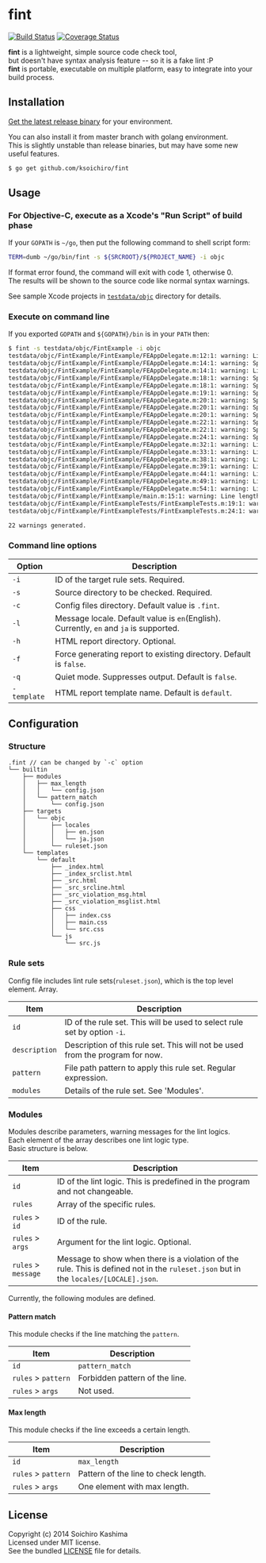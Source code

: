 # fint

[![Build Status](https://travis-ci.org/ksoichiro/fint.svg?branch=master)](https://travis-ci.org/ksoichiro/fint)
[![Coverage Status](https://coveralls.io/repos/ksoichiro/fint/badge.png?branch=master)](https://coveralls.io/r/ksoichiro/fint?branch=master)

**fint** is a lightweight, simple source code check tool,  
but doesn't have syntax analysis feature -- so it is a fake lint :P  
**fint** is portable, executable on multiple platform, easy to integrate into your build process.

## Installation

[Get the latest release binary](https://github.com/ksoichiro/fint/releases/latest) for your environment.

You can also install it from master branch with golang environment.  
This is slightly unstable than release binaries, but may have some new useful features.

```sh
$ go get github.com/ksoichiro/fint
```

## Usage

### For Objective-C, execute as a Xcode's "Run Script" of build phase

If your `GOPATH` is `~/go`, then put the following command
to shell script form:

```sh
TERM=dumb ~/go/bin/fint -s ${SRCROOT}/${PROJECT_NAME} -i objc
```

If format error found, the command will exit with code 1, otherwise 0.  
The results will be shown to the source code like normal syntax warnings.

See sample Xcode projects in [`testdata/objc`](testdata/objc) directory for details.

### Execute on command line

If you exported `GOPATH` and `${GOPATH}/bin` is in your `PATH` then:

```sh
$ fint -s testdata/objc/FintExample -i objc
testdata/objc/FintExample/FintExample/FEAppDelegate.m:12:1: warning: Line length exceeds 80 characters
testdata/objc/FintExample/FintExample/FEAppDelegate.m:14:1: warning: Space must be inserted between ']' and following message
testdata/objc/FintExample/FintExample/FEAppDelegate.m:14:1: warning: Line length exceeds 80 characters
testdata/objc/FintExample/FintExample/FEAppDelegate.m:18:1: warning: Space must be inserted before if
testdata/objc/FintExample/FintExample/FEAppDelegate.m:18:1: warning: Space must be inserted between ')' and '{'
testdata/objc/FintExample/FintExample/FEAppDelegate.m:19:1: warning: Space must be inserted between '//' and following comment
testdata/objc/FintExample/FintExample/FEAppDelegate.m:20:1: warning: Space must be inserted before else
testdata/objc/FintExample/FintExample/FEAppDelegate.m:20:1: warning: Space must be inserted before if
testdata/objc/FintExample/FintExample/FEAppDelegate.m:20:1: warning: Space must be inserted between ')' and '{'
testdata/objc/FintExample/FintExample/FEAppDelegate.m:22:1: warning: Space must be inserted after else
testdata/objc/FintExample/FintExample/FEAppDelegate.m:22:1: warning: Space must be inserted before else
testdata/objc/FintExample/FintExample/FEAppDelegate.m:24:1: warning: Space must be inserted after ','
testdata/objc/FintExample/FintExample/FEAppDelegate.m:32:1: warning: Line length exceeds 80 characters
testdata/objc/FintExample/FintExample/FEAppDelegate.m:33:1: warning: Line length exceeds 80 characters
testdata/objc/FintExample/FintExample/FEAppDelegate.m:38:1: warning: Line length exceeds 80 characters
testdata/objc/FintExample/FintExample/FEAppDelegate.m:39:1: warning: Line length exceeds 80 characters
testdata/objc/FintExample/FintExample/FEAppDelegate.m:44:1: warning: Line length exceeds 80 characters
testdata/objc/FintExample/FintExample/FEAppDelegate.m:49:1: warning: Line length exceeds 80 characters
testdata/objc/FintExample/FintExample/FEAppDelegate.m:54:1: warning: Line length exceeds 80 characters
testdata/objc/FintExample/FintExample/main.m:15:1: warning: Line length exceeds 80 characters
testdata/objc/FintExample/FintExampleTests/FintExampleTests.m:19:1: warning: Line length exceeds 80 characters
testdata/objc/FintExample/FintExampleTests/FintExampleTests.m:24:1: warning: Line length exceeds 80 characters

22 warnings generated.
```

### Command line options

| Option | Description                                            |
| ------ | ------------------------------------------------------ |
| `-i`   | ID of the target rule sets. Required.                  |
| `-s`   | Source directory to be checked. Required.              |
| `-c`   | Config files directory. Default value is `.fint`.      |
| `-l`   | Message locale. Default value is `en`(English). Currently, `en` and `ja` is supported. |
| `-h`   | HTML report directory. Optional.                       |
| `-f`   | Force generating report to existing directory. Default is `false`. |
| `-q`   | Quiet mode. Suppresses output. Default is `false`.     |
| `-template` | HTML report template name. Default is `default`.  |

## Configuration

### Structure

    .fint // can be changed by `-c` option
    └── builtin
        ├── modules
        │   ├── max_length
        │   │   └── config.json
        │   └── pattern_match
        │       └── config.json
        ├── targets
        │   └── objc
        │       ├── locales
        │       │   ├── en.json
        │       │   └── ja.json
        │       └── ruleset.json
        └── templates
            └── default
                ├── _index.html
                ├── _index_srclist.html
                ├── _src.html
                ├── _src_srcline.html
                ├── _src_violation_msg.html
                ├── _src_violation_msglist.html
                ├── css
                │   ├── index.css
                │   ├── main.css
                │   └── src.css
                └── js
                    └── src.js

### Rule sets

Config file includes lint rule sets(`ruleset.json`), which is the top level element. Array.

| Item  | Description |
| ----- | ----------- |
| `id` |  ID of the rule set. This will be used to select rule set by option `-i`. |
| `description` |  Description of this rule set. This will not be used from the program for now. |
| `pattern` |  File path pattern to apply this rule set. Regular expression. |
| `modules` |  Details of the rule set. See 'Modules'. |

### Modules

Modules describe parameters, warning messages for the lint logics.  
Each element of the array describes one lint logic type.  
Basic structure is below.

| Item  | Description |
| ----- | ----------- |
| `id` | ID of the lint logic. This is predefined in the program and not changeable. |
| `rules` | Array of the specific rules. |
| `rules` > `id`   | ID of the rule. |
| `rules` > `args` | Argument for the lint logic. Optional. |
| `rules` > `message` | Message to show when there is a violation of the rule. This is defined not in the `ruleset.json` but in the `locales/[LOCALE].json`. |

Currently, the following modules are defined.

#### Pattern match

This module checks if the line matching the `pattern`.  

| Item  | Description |
| ----- | ----------- |
| `id` | `pattern_match` |
| `rules` > `pattern` | Forbidden pattern of the line. |
| `rules` > `args` | Not used. |

#### Max length

This module checks if the line exceeds a certain length.

| Item  | Description |
| ----- | ----------- |
| `id` | `max_length` |
| `rules` > `pattern` | Pattern of the line to check length. |
| `rules` > `args` | One element with max length. |

## License

Copyright (c) 2014 Soichiro Kashima  
Licensed under MIT license.  
See the bundled [LICENSE](LICENSE) file for details.

